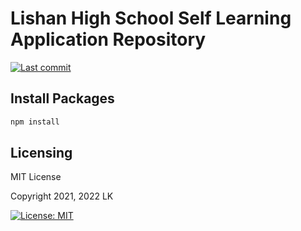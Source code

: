 # Lishan High School Self Learning Application Repository

[![Last commit](https://badgen.net/github/last-commit/LK152/School_dev)](https://github.com/LK152/School_dev)

## Install Packages

```sh
npm install
```

## Licensing

MIT License

Copyright 2021, 2022 LK

[![License: MIT](https://img.shields.io/badge/License-MIT-yellow.svg)](https://opensource.org/licenses/MIT)  

